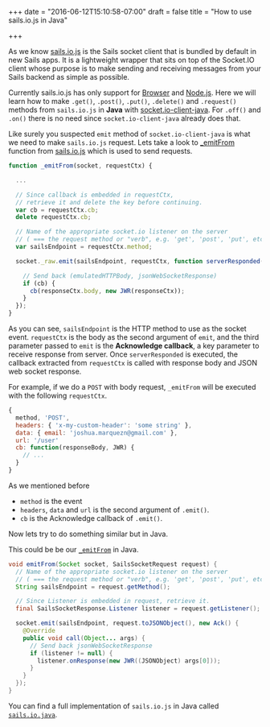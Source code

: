 +++
date = "2016-06-12T15:10:58-07:00"
draft = false
title = "How to use sails.io.js in Java"

+++

As we know [sails.io.js](https://github.com/balderdashy/sails.io.js) is the
Sails socket client that is bundled by default in new Sails apps. It is a
lightweight wrapper that sits on top of the Socket.IO client whose purpose is
to make sending and receiving messages from your Sails backend as simple as
possible.

Currently sails.io.js has only support for
[Browser](https://github.com/balderdashy/sails.io.js#for-the-browser) and
[Node.js](https://github.com/balderdashy/sails.io.js#for-nodejs). Here we will
learn how to make `.get()`, `.post()`, `.put()`, `.delete()` and `.request()`
methods from `sails.io.js` in **Java** with [socket.io-client-java](https://github.com/socketio/socket.io-client-java).
For `.off()` and `.on()` there is no need since `socket.io-client-java`
already does that.

Like surely you suspected `emit` method of `socket.io-client-java` is what we need
to make `sails.io.js` request. Lets take a look to
[_emitFrom](https://github.com/balderdashy/sails.io.js/blob/master/sails.io.js#L573) function from
[sails.io.js](https://github.com/balderdashy/sails.io.js/blob/master/sails.io.js) which is used to send requests.

```javascript
function _emitFrom(socket, requestCtx) {

  ...

  // Since callback is embedded in requestCtx,
  // retrieve it and delete the key before continuing.
  var cb = requestCtx.cb;
  delete requestCtx.cb;

  // Name of the appropriate socket.io listener on the server
  // ( === the request method or "verb", e.g. 'get', 'post', 'put', etc. )
  var sailsEndpoint = requestCtx.method;

  socket._raw.emit(sailsEndpoint, requestCtx, function serverResponded(responseCtx) {

    // Send back (emulatedHTTPBody, jsonWebSocketResponse)
    if (cb) {
      cb(responseCtx.body, new JWR(responseCtx));
    }
  });
}
```

As you can see, `sailsEndpoint` is the HTTP method to use as the socket event.
`requestCtx` is the body as the second argument of `emit`, and the third
parameter passed to `emit` is the  **Acknowledge callback**, a key parameter to
receive response from server. Once ``serverResponded`` is executed, the callback
extracted from `requestCtx` is called with response body and JSON web socket
response.

For example, if we do a `POST` with body request, `_emitFrom` will be executed
with the following `requestCtx`.

```javascript
{
  method, 'POST',
  headers: { 'x-my-custom-header': 'some string' },
  data: { email: 'joshua.marquezn@gmail.com' },
  url: '/user'
  cb: function(responseBody, JWR) {
    // ...
  }
}
```

As we mentioned before

* `method` is the event
* `headers`, `data` and `url` is the second argument of `.emit()`.
* `cb` is the Acknowledge callback of `.emit()`.

Now lets try to do something similar but in Java.

This could be be our [`_emitFrom`](https://github.com/balderdashy/sails.io.js/blob/master/sails.io.js#L573) in Java.

```java
void emitFrom(Socket socket, SailsSocketRequest request) {
  // Name of the appropriate socket.io listener on the server
  // ( === the request method or "verb", e.g. 'get', 'post', 'put', etc. )
  String sailsEndpoint = request.getMethod();

  // Since Listener is embedded in request, retrieve it.
  final SailsSocketResponse.Listener listener = request.getListener();

  socket.emit(sailsEndpoint, request.toJSONObject(), new Ack() {
    @Override
    public void call(Object... args) {
      // Send back jsonWebSocketResponse
      if (listener != null) {
        listener.onResponse(new JWR((JSONObject) args[0]));
      }
    }
  });
}
```

You can find a full implementation of `sails.io.js` in Java called [`sails.io.java`](https://github.com/joshuamarquez/sails.io.java).
